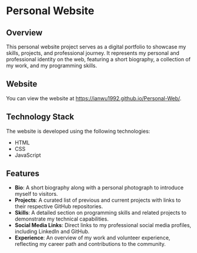 # Personal Website

## Overview

This personal website project serves as a digital portfolio to showcase my skills, projects, and professional journey. It represents my personal and professional identity on the web, featuring a short biography, a collection of my work, and my programming skills.

## Website

You can view the website at https://ianwu1992.github.io/Personal-Web/.

## Technology Stack

The website is developed using the following technologies:

- HTML
- CSS
- JavaScript

## Features

- **Bio**: A short biography along with a personal photograph to introduce myself to visitors.
- **Projects**: A curated list of previous and current projects with links to their respective GitHub repositories.
- **Skills**: A detailed section on programming skills and related projects to demonstrate my technical capabilities.
- **Social Media Links**: Direct links to my professional social media profiles, including LinkedIn and GitHub.
- **Experience**: An overview of my work and volunteer experience, reflecting my career path and contributions to the community.
